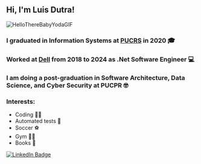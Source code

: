## Hi, I'm Luis Dutra! </h2>

![HelloThereBabyYodaGIF](https://github.com/DutraLuis/LuisDutra/assets/22968456/9899f434-8d76-44c0-ace7-c592170f4e02)


### I graduated in Information Systems at [PUCRS](http://www.pucrs.br/) in 2020 🎓

### Worked at [Dell](https://www.dell.com/) from 2018 to 2024 as .Net Software Engineer 💻

### I am doing a post-graduation in Software Architecture, Data Science, and Cyber Security at PUCPR 🤓

### Interests:
  * Coding 👩‍💻
  * Automated tests 🧪
  * Soccer ⚽
  * Gym 🏋️‍♂️
  * Books 📖

[![LinkedIn Badge](https://img.shields.io/badge/LinkedIn-%230077B5.svg?&style=flat-square&logo=linkedin&logoColor=white&link=linkedin.com/in/augusto-sopelsa-klaic-a98479bb/)](https://www.linkedin.com/in/dutraluis/)


<!--
**LuisFelipeDutra/LuisFelipeDutra** is a ✨ _special_ ✨ repository because its `README.md` (this file) appears on your GitHub profile.

Here are some ideas to get you started:

- 🔭 I’m currently working on ...
- 🌱 I’m currently learning ...
- 👯 I’m looking to collaborate on ...
- 🤔 I’m looking for help with ...
- 💬 Ask me about ...
- 📫 How to reach me: ...
- 😄 Pronouns: ...
- ⚡ Fun fact: ...
-->
